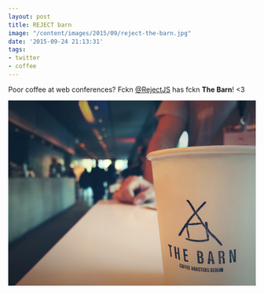 ```yaml
---
layout: post
title: REJECT barn
image: "/content/images/2015/09/reject-the-barn.jpg"
date: '2015-09-24 21:13:31'
tags:
- twitter
- coffee
---
```


Poor coffee at web conferences?
Fckn [@RejectJS](http://rejectjs.org) has fckn __The Barn__! <3

![REJECT The Barn](/content/images/2015/09/reject-the-barn.jpg)